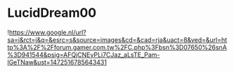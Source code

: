 # LucidDream00
 !https://www.google.nl/url?sa=i&rct=j&q=&esrc=s&source=images&cd=&cad=rja&uact=8&ved=&url=http%3A%2F%2Fforum.gamer.com.tw%2FC.php%3Fbsn%3D07650%26snA%3D941544&psig=AFQjCNEyPLi7CJaz_aLsTE_Pam-lGeTNaw&ust=1472516785643431
  
